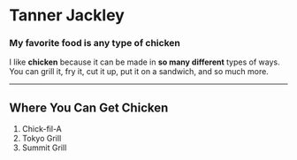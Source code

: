 # Tanner Jackley
### My favorite food is any type of chicken

I like **chicken** because it can be made in **so many different** types of ways.
You can grill it, fry it, cut it up, put it on a sandwich, and so much more. 

---

## Where You Can Get Chicken
1. Chick-fil-A
2. Tokyo Grill
3. Summit Grill
